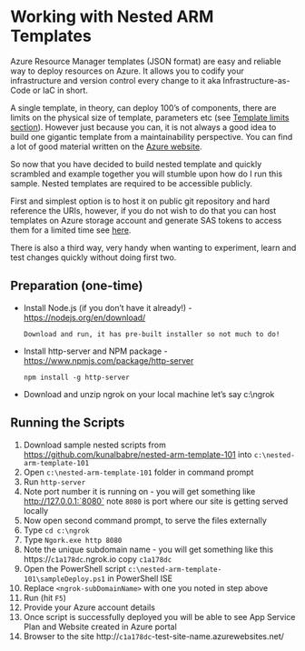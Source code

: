 # Working with Nested ARM Templates

Azure Resource Manager templates (JSON format) are easy and reliable way to deploy resources on Azure. It allows you to codify your infrastructure and version control every change to it aka Infrastructure-as-Code or IaC in short.

A single template, in theory, can deploy 100’s of components, there are limits on the physical size of template, parameters etc (see [Template limits section](https://docs.microsoft.com/en-us/azure/azure-subscription-service-limits)). However just because you can, it is not always a good idea to build one gigantic template from a maintainability perspective. You can find a lot of good material written on the [Azure website](https://docs.microsoft.com/en-us/azure/azure-resource-manager/resource-manager-template-best-practices#single-template-vs-nested-templates).

So now that you have decided to build nested template and quickly scrambled and example together you will stumble upon how do I run this sample. Nested templates are required to be accessible publicly. 

First and simplest option is to host it on public git repository and hard reference the URIs, however, if you do not wish to do that you can host templates on Azure storage account and generate SAS tokens to access them for a limited time see [here](https://docs.microsoft.com/en-us/azure/vs-azure-tools-resource-groups-ci-in-vsts?toc=%2fazure%2fazure-resource-manager%2ftoc.json).


There is also a third way, very handy when wanting to experiment, learn and test changes quickly without doing first two.

## Preparation (one-time)

- Install Node.js (if you don’t have it already!) - https://nodejs.org/en/download/
    
    ```Download and run, it has pre-built installer so not much to do!```

- Install http-server and NPM package - https://www.npmjs.com/package/http-server
    
    ```npm install -g http-server```

- Download and unzip ngrok on your local machine let’s say c:\ngrok
 
## Running the Scripts

1. Download sample nested scripts from https://github.com/kunalbabre/nested-arm-template-101 into `c:\nested-arm-template-101`
2. Open `c:\nested-arm-template-101` folder in command prompt 
3. Run `http-server` 
4. Note port number it is running on - you will get something like  http://127.0.0.1:`8080` note `8080` is port where our site is getting served locally
5. Now open second command prompt, to serve the files externally 
6. Type `cd c:\ngrok`
7. Type `Ngork.exe http 8080`
8. Note the unique subdomain name - you will get something like this https://`c1a178dc`.ngrok.io copy `c1a178dc`
9. Open the PowerShell script `c:\nested-arm-template-101\sampleDeploy.ps1` in PowerShell ISE
10. Replace `<ngrok-subDomainName>` with one you noted in step above
11.	Run (hit `F5`)
12. Provide your Azure account details
13. Once script is successfully deployed you will be able to see App Service Plan and Website created in Azure portal 
14. Browser to the site http://`c1a178dc`-test-site-name.azurewebsites.net/

